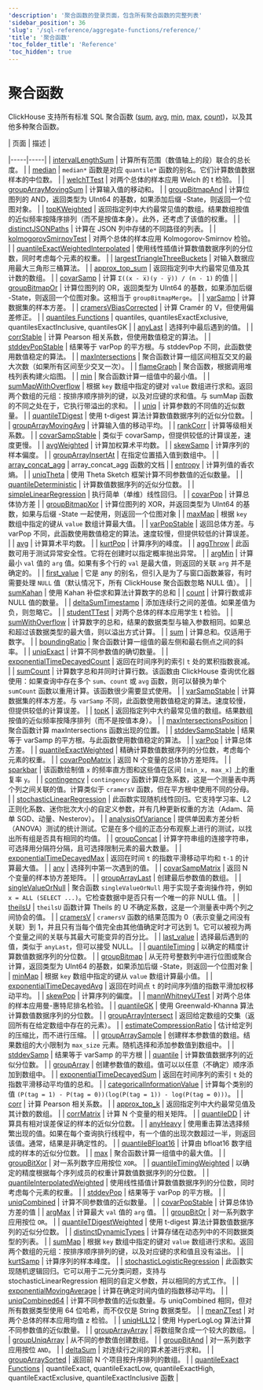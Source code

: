 ```yaml
---
'description': '聚合函数的登录页面，包含所有聚合函数的完整列表'
'sidebar_position': 36
'slug': '/sql-reference/aggregate-functions/reference/'
'title': '聚合函数'
'toc_folder_title': 'Reference'
'toc_hidden': true
---
```



# 聚合函数

ClickHouse 支持所有标准 SQL 聚合函数 ([sum](../reference/sum.md), [avg](../reference/avg.md), [min](../reference/min.md), [max](../reference/max.md), [count](../reference/count.md))，以及其他多种聚合函数。

<!-- The table of contents table for this page is automatically generated by 
https://github.com/ClickHouse/clickhouse-docs/blob/main/scripts/autogenerate-table-of-contents.sh
from the YAML front matter fields: slug, description, title.

If you've spotted an error, please edit the YML frontmatter of the pages themselves.
--> | 页面 | 描述 |
|-----|-----|
| [intervalLengthSum](/sql-reference/aggregate-functions/reference/intervalLengthSum) | 计算所有范围（数值轴上的段）联合的总长度。 |
| [median](/sql-reference/aggregate-functions/reference/median) | `median*` 函数是对应 `quantile*` 函数的别名。它们计算数值数据样本的中位数。 |
| [welchTTest](/sql-reference/aggregate-functions/reference/welchttest) | 对两个总体的样本应用 Welch 的 t 检验。 |
| [groupArrayMovingSum](/sql-reference/aggregate-functions/reference/grouparraymovingsum) | 计算输入值的移动和。 |
| [groupBitmapAnd](/sql-reference/aggregate-functions/reference/groupbitmapand) | 计算位图列的 AND，返回类型为 UInt64 的基数，如果添加后缀 -State，则返回一个位图对象。 |
| [topKWeighted](/sql-reference/aggregate-functions/reference/topkweighted) | 返回指定列中大约最常见值的数组。结果数组按值的近似频率按降序排列（而不是按值本身）。此外，还考虑了该值的权重。 |
| [distinctJSONPaths](/sql-reference/aggregate-functions/reference/distinctjsonpaths) | 计算在 JSON 列中存储的不同路径的列表。 |
| [kolmogorovSmirnovTest](/sql-reference/aggregate-functions/reference/kolmogorovsmirnovtest) | 对两个总体的样本应用 Kolmogorov-Smirnov 检验。 |
| [quantileExactWeightedInterpolated](/sql-reference/aggregate-functions/reference/quantileExactWeightedInterpolated) | 使用线性插值计算数值数据序列的分位数，同时考虑每个元素的权重。 |
| [largestTriangleThreeBuckets](/sql-reference/aggregate-functions/reference/largestTriangleThreeBuckets) | 对输入数据应用最大三角形三桶算法。 |
| [approx_top_sum](/sql-reference/aggregate-functions/reference/approxtopsum) | 返回指定列中大约最常见值及其计数的数组。 |
| [covarSamp](/sql-reference/aggregate-functions/reference/covarsamp) | 计算 `Σ((x - x̅)(y - y̅)) / (n - 1)` 的值 |
| [groupBitmapOr](/sql-reference/aggregate-functions/reference/groupbitmapor) | 计算位图列的 OR，返回类型为 UInt64 的基数，如果添加后缀 -State，则返回一个位图对象。这相当于 `groupBitmapMerge`。 |
| [varSamp](/sql-reference/aggregate-functions/reference/varSamp) | 计算数据集的样本方差。 |
| [cramersVBiasCorrected](/sql-reference/aggregate-functions/reference/cramersvbiascorrected) | 计算 Cramér 的 V，但使用偏差修正。 |
| [quantiles Functions](/sql-reference/aggregate-functions/reference/quantiles) | quantiles, quantilesExactExclusive, quantilesExactInclusive, quantilesGK |
| [anyLast](/sql-reference/aggregate-functions/reference/anylast) | 选择列中最后遇到的值。 |
| [corrStable](/sql-reference/aggregate-functions/reference/corrstable) | 计算 Pearson 相关系数，但使用数值稳定的算法。 |
| [stddevPopStable](/sql-reference/aggregate-functions/reference/stddevpopstable) | 结果等于 varPop 的平方根。与 stddevPop 不同，此函数使用数值稳定的算法。 |
| [maxIntersections](/sql-reference/aggregate-functions/reference/maxintersections) | 聚合函数计算一组区间相互交叉的最大次数（如果所有区间至少交叉一次）。 |
| [flameGraph](/sql-reference/aggregate-functions/reference/flame_graph) | 聚合函数，根据调用堆栈列表构建火焰图。 |
| [min](/sql-reference/aggregate-functions/reference/min) | 聚合函数计算一组值中的最小值。 |
| [sumMapWithOverflow](/sql-reference/aggregate-functions/reference/summapwithoverflow) | 根据 `key` 数组中指定的键对 `value` 数组进行求和。返回两个数组的元组：按排序顺序排列的键，以及对应键的求和值。与 sumMap 函数的不同之处在于，它执行带溢出的求和。 |
| [uniq](/sql-reference/aggregate-functions/reference/uniq) | 计算参数的不同值的近似数量。 |
| [quantileTDigest](/sql-reference/aggregate-functions/reference/quantiletdigest) | 使用 t-digest 算法计算数值数据序列的近似分位数。 |
| [groupArrayMovingAvg](/sql-reference/aggregate-functions/reference/grouparraymovingavg) | 计算输入值的移动平均。 |
| [rankCorr](/sql-reference/aggregate-functions/reference/rankCorr) | 计算等级相关系数。 |
| [covarSampStable](/sql-reference/aggregate-functions/reference/covarsampstable) | 类似于 covarSamp，但提供较低的计算误差，速度更慢。 |
| [avgWeighted](/sql-reference/aggregate-functions/reference/avgweighted) | 计算加权算术平均数。 |
| [skewSamp](/sql-reference/aggregate-functions/reference/skewsamp) | 计算序列的样本偏度。 |
| [groupArrayInsertAt](/sql-reference/aggregate-functions/reference/grouparrayinsertat) | 在指定位置插入值到数组中。 |
| [array_concat_agg](/sql-reference/aggregate-functions/reference/array_concat_agg) | array_concat_agg 函数的文档 |
| [entropy](/sql-reference/aggregate-functions/reference/entropy) | 计算列值的香农熵。 |
| [uniqTheta](/sql-reference/aggregate-functions/reference/uniqthetasketch) | 使用 Theta Sketch 框架计算不同参数值的近似数量。 |
| [quantileDeterministic](/sql-reference/aggregate-functions/reference/quantiledeterministic) | 计算数值数据序列的近似分位数。 |
| [simpleLinearRegression](/sql-reference/aggregate-functions/reference/simplelinearregression) | 执行简单（单维）线性回归。 |
| [covarPop](/sql-reference/aggregate-functions/reference/covarpop) | 计算总体协方差 |
| [groupBitmapXor](/sql-reference/aggregate-functions/reference/groupbitmapxor) | 计算位图列的 XOR，并返回类型为 UInt64 的基数，如果与后缀 -State 一起使用，则返回一个位图对象 |
| [maxMap](/sql-reference/aggregate-functions/reference/maxmap) | 根据 `key` 数组中指定的键从 `value` 数组计算最大值。 |
| [varPopStable](/sql-reference/aggregate-functions/reference/varpopstable) | 返回总体方差。与 varPop 不同，此函数使用数值稳定的算法。速度较慢，但提供较低的计算误差。 |
| [avg](/sql-reference/aggregate-functions/reference/avg) | 计算算术平均数。 |
| [kurtPop](/sql-reference/aggregate-functions/reference/kurtpop) | 计算序列的峰度。 |
| [aggThrow](/sql-reference/aggregate-functions/reference/aggthrow) | 此函数可用于测试异常安全性。它将在创建时以指定概率抛出异常。 |
| [argMin](/sql-reference/aggregate-functions/reference/argmin) | 计算最小 `val` 值的 `arg` 值。如果有多个行的 `val` 是最大值，则返回的关联 `arg` 并不是确定的。 |
| [first_value](/sql-reference/aggregate-functions/reference/first_value) | 它是 any 的别名，但引入是为了与窗口函数兼容，有时需要处理 `NULL` 值（默认情况下，所有 ClickHouse 聚合函数忽略 NULL 值）。 |
| [sumKahan](/sql-reference/aggregate-functions/reference/sumkahan) | 使用 Kahan 补偿求和算法计算数字的总和 |
| [count](/sql-reference/aggregate-functions/reference/count) | 计算行数或非 NULL 值的数量。 |
| [deltaSumTimestamp](/sql-reference/aggregate-functions/reference/deltasumtimestamp) | 添加连续行之间的差值。如果差值为负，则忽略它。 |
| [studentTTest](/sql-reference/aggregate-functions/reference/studentttest) | 对两个总体的样本应用学生 t 检验。 |
| [sumWithOverflow](/sql-reference/aggregate-functions/reference/sumwithoverflow) | 计算数字的总和，结果的数据类型与输入参数相同。如果总和超过该数据类型的最大值，则以溢出方式计算。 |
| [sum](/sql-reference/aggregate-functions/reference/sum) | 计算总和。仅适用于数字。 |
| [boundingRatio](/sql-reference/aggregate-functions/reference/boundingRatio) | 聚合函数计算一组值的最左侧和最右侧点之间的斜率。 |
| [uniqExact](/sql-reference/aggregate-functions/reference/uniqexact) | 计算不同参数值的确切数量。 |
| [exponentialTimeDecayedCount](/sql-reference/aggregate-functions/reference/exponentialTimeDecayedCount) | 返回在时间序列的索引 `t` 处的累积指数衰减。 |
| [sumCount](/sql-reference/aggregate-functions/reference/sumcount) | 计算数字总和并同时计算行数。该函数由 ClickHouse 查询优化器使用：如果查询中存在多个 `sum`、`count` 或 `avg` 函数，则可以替换为单个 `sumCount` 函数以重用计算。该函数很少需要显式使用。 |
| [varSampStable](/sql-reference/aggregate-functions/reference/varsampstable) | 计算数据集的样本方差。与 `varSamp` 不同，此函数使用数值稳定的算法。速度较慢，但提供较低的计算误差。 |
| [topK](/sql-reference/aggregate-functions/reference/topk) | 返回指定列中大约最常见值的数组。结果数组按值的近似频率按降序排列（而不是按值本身）。 |
| [maxIntersectionsPosition](/sql-reference/aggregate-functions/reference/maxintersectionsposition) | 聚合函数计算 maxIntersections 函数出现的位置。 |
| [stddevSampStable](/sql-reference/aggregate-functions/reference/stddevsampstable) | 结果等于 varSamp 的平方根。与此函数使用数值稳定的算法。 |
| [varPop](/en/sql-reference/aggregate-functions/reference/varPop) | 计算总体方差。 |
| [quantileExactWeighted](/sql-reference/aggregate-functions/reference/quantileexactweighted) | 精确计算数值数据序列的分位数，考虑每个元素的权重。 |
| [covarPopMatrix](/sql-reference/aggregate-functions/reference/covarpopmatrix) | 返回 N 个变量的总体协方差矩阵。 |
| [sparkbar](/sql-reference/aggregate-functions/reference/sparkbar) | 该函数绘制值 `x` 的频率直方图和这些值在区间 `[min_x, max_x]` 上的重复率 `y`。 |
| [contingency](/sql-reference/aggregate-functions/reference/contingency) | `contingency` 函数计算应急系数，这是一个测量表中两个列之间关联的值。计算类似于 `cramersV` 函数，但在平方根中使用不同的分母。 |
| [stochasticLinearRegression](/sql-reference/aggregate-functions/reference/stochasticlinearregression) | 此函数实现随机线性回归。它支持学习率、L2 正则化系数、迷你批次大小的自定义参数，并有几种更新权重的方法（Adam、简单 SGD、动量、Nesterov）。 |
| [analysisOfVariance](/sql-reference/aggregate-functions/reference/analysis_of_variance) | 提供单因素方差分析（ANOVA）测试的统计测试。它是在多个组的正态分布观察上进行的测试，以找出所有组是否具有相同的均值。 |
| [groupConcat](/sql-reference/aggregate-functions/reference/groupconcat) | 计算字符串组的连接字符串，可选择用分隔符分隔，且可选择限制元素的最大数量。 |
| [exponentialTimeDecayedMax](/sql-reference/aggregate-functions/reference/exponentialTimeDecayedMax) | 返回在时间 `t` 的指数平滑移动平均和 `t-1` 的计算最大值。 |
| [any](/sql-reference/aggregate-functions/reference/any) | 选择列中第一次遇到的值。 |
| [covarSampMatrix](/sql-reference/aggregate-functions/reference/covarsampmatrix) | 返回 N 个变量的样本协方差矩阵。 |
| [groupArrayLast](/sql-reference/aggregate-functions/reference/grouparraylast) | 创建最后参数值的数组。 |
| [singleValueOrNull](/sql-reference/aggregate-functions/reference/singlevalueornull) | 聚合函数 `singleValueOrNull` 用于实现子查询操作符，例如 `x = ALL (SELECT ...)`。它检查数据中是否只有一个唯一的非 NULL 值。 |
| [theilsU](/sql-reference/aggregate-functions/reference/theilsu) | `theilsU` 函数计算 Theils 的 U 不确定系数，这是一个测量表中两个列之间协会的值。 |
| [cramersV](/sql-reference/aggregate-functions/reference/cramersv) | `cramersV` 函数的结果范围为 0（表示变量之间没有关联）到 1，并且只有当每个值完全由其他值确定时才可达到 1。它可以被视为两个变量之间的关联与其最大可能变异的百分比。 |
| [last_value](/sql-reference/aggregate-functions/reference/last_value) | 选择最后遇到的值，类似于 `anyLast`，但可以接受 NULL。 |
| [quantileTiming](/sql-reference/aggregate-functions/reference/quantiletiming) | 以确定的精度计算数值数据序列的分位数。 |
| [groupBitmap](/sql-reference/aggregate-functions/reference/groupbitmap) | 从无符号整数列中进行位图或聚合计算，返回类型为 UInt64 的基数，如果添加后缀 -State，则返回一个位图对象 |
| [minMap](/sql-reference/aggregate-functions/reference/minmap) | 根据 `key` 数组中指定的键从 `value` 数组计算最小值。 |
| [exponentialTimeDecayedAvg](/sql-reference/aggregate-functions/reference/exponentialTimeDecayedAvg) | 返回在时间点 `t` 的时间序列值的指数平滑加权移动平均。 |
| [skewPop](/sql-reference/aggregate-functions/reference/skewpop) | 计算序列的偏度。 |
| [mannWhitneyUTest](/sql-reference/aggregate-functions/reference/mannwhitneyutest) | 对两个总体的样本应用曼-惠特尼排名检验。 |
| [quantileGK](/sql-reference/aggregate-functions/reference/quantileGK) | 使用 Greenwald-Khanna 算法计算数值数据序列的分位数。 |
| [groupArrayIntersect](/sql-reference/aggregate-functions/reference/grouparrayintersect) | 返回给定数组的交集（返回所有在给定数组中存在的元素）。 |
| [estimateCompressionRatio](/sql-reference/aggregate-functions/reference/estimateCompressionRatio) | 估计给定列的压缩比，而不进行压缩。 |
| [groupArraySample](/sql-reference/aggregate-functions/reference/grouparraysample) | 创建样本参数值的数组。结果数组的大小限制为 `max_size` 元素。随机选择和添加参数值到数组中。 |
| [stddevSamp](/sql-reference/aggregate-functions/reference/stddevsamp) | 结果等于 varSamp 的平方根 |
| [quantile](/sql-reference/aggregate-functions/reference/quantile) | 计算数值数据序列的近似分位数。 |
| [groupArray](/sql-reference/aggregate-functions/reference/grouparray) | 创建参数值的数组。值可以以任意（不确定）顺序添加到数组中。 |
| [exponentialTimeDecayedSum](/sql-reference/aggregate-functions/reference/exponentialTimeDecayedSum) | 返回在时间序列的索引 `t` 处的指数平滑移动平均值的总和。 |
| [categoricalInformationValue](/sql-reference/aggregate-functions/reference/categoricalinformationvalue) | 计算每个类别的值 `(P(tag = 1) - P(tag = 0))(log(P(tag = 1)) - log(P(tag = 0)))`。 |
| [corr](/sql-reference/aggregate-functions/reference/corr) | 计算 Pearson 相关系数。 |
| [approx_top_k](/sql-reference/aggregate-functions/reference/approxtopk) | 返回指定列中大约最常见值及其计数的数组。 |
| [corrMatrix](/sql-reference/aggregate-functions/reference/corrmatrix) | 计算 N 个变量的相关矩阵。 |
| [quantileDD](/sql-reference/aggregate-functions/reference/quantileddsketch) | 计算具有相对误差保证的样本的近似分位数。 |
| [anyHeavy](/sql-reference/aggregate-functions/reference/anyheavy) | 使用重击算法选择频繁出现的值。如果在每个查询执行线程中，有一个值的出现次数超过一半，则返回该值。通常，结果是非确定性的。 |
| [quantileBFloat16](/sql-reference/aggregate-functions/reference/quantilebfloat16) | 计算由 bfloat16 数字组成的样本的近似分位数。 |
| [max](/sql-reference/aggregate-functions/reference/max) | 聚合函数计算一组值中的最大值。 |
| [groupBitXor](/sql-reference/aggregate-functions/reference/groupbitxor) | 对一系列数字应用按位 `XOR`。 |
| [quantileTimingWeighted](/sql-reference/aggregate-functions/reference/quantiletimingweighted) | 以确定的精度根据每个序列成员的权重计算数值数据序列的分位数。 |
| [quantileInterpolatedWeighted](/sql-reference/aggregate-functions/reference/quantileInterpolatedWeighted) | 使用线性插值计算数值数据序列的分位数，同时考虑每个元素的权重。 |
| [stddevPop](/sql-reference/aggregate-functions/reference/stddevpop) | 结果等于 varPop 的平方根。 |
| [uniqCombined](/sql-reference/aggregate-functions/reference/uniqcombined) | 计算不同参数值的近似数量。 |
| [covarPopStable](/sql-reference/aggregate-functions/reference/covarpopstable) | 计算总体协方差的值 |
| [argMax](/sql-reference/aggregate-functions/reference/argmax) | 计算最大 `val` 值的 `arg` 值。 |
| [groupBitOr](/sql-reference/aggregate-functions/reference/groupbitor) | 对一系列数字应用按位 `OR`。 |
| [quantileTDigestWeighted](/sql-reference/aggregate-functions/reference/quantiletdigestweighted) | 使用 t-digest 算法计算数值数据序列的近似分位数。 |
| [distinctDynamicTypes](/sql-reference/aggregate-functions/reference/distinctdynamictypes) | 计算存储在动态列中的不同数据类型的列表。 |
| [sumMap](/sql-reference/aggregate-functions/reference/summap) | 根据 `key` 数组中指定的键对 `value` 数组进行求和。返回两个数组的元组：按排序顺序排列的键，以及对应键的求和值且没有溢出。 |
| [kurtSamp](/sql-reference/aggregate-functions/reference/kurtsamp) | 计算序列的样本峰度。 |
| [stochasticLogisticRegression](/sql-reference/aggregate-functions/reference/stochasticlogisticregression) | 此函数实现随机逻辑回归。它可以用于二元分类问题，支持与 stochasticLinearRegression 相同的自定义参数，并以相同的方式工作。 |
| [exponentialMovingAverage](/sql-reference/aggregate-functions/reference/exponentialMovingAverage) | 计算在确定时间内值的指数移动平均。 |
| [uniqCombined64](/sql-reference/aggregate-functions/reference/uniqcombined64) | 计算不同参数值的近似数量。与 uniqCombined 相同，但对所有数据类型使用 64 位哈希，而不仅仅是 String 数据类型。 |
| [meanZTest](/sql-reference/aggregate-functions/reference/meanztest) | 对两个总体的样本应用均值 z 检验。 |
| [uniqHLL12](/sql-reference/aggregate-functions/reference/uniqhll12) | 使用 HyperLogLog 算法计算不同参数值的近似数量。 |
| [groupArrayArray](/sql-reference/aggregate-functions/reference/grouparrayarray) | 将数组聚合成一个较大的数组。 |
| [groupUniqArray](/sql-reference/aggregate-functions/reference/groupuniqarray) | 从不同的参数值创建数组。 |
| [groupBitAnd](/sql-reference/aggregate-functions/reference/groupbitand) | 对一系列数字应用按位 `AND`。 |
| [deltaSum](/sql-reference/aggregate-functions/reference/deltasum) | 对连续行之间的算术差进行求和。 |
| [groupArraySorted](/sql-reference/aggregate-functions/reference/grouparraysorted) | 返回前 N 个项目按升序排列的数组。 |
| [quantileExact Functions](/sql-reference/aggregate-functions/reference/quantileexact) | quantileExact, quantileExactLow, quantileExactHigh, quantileExactExclusive, quantileExactInclusive 函数 |
